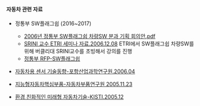 #### 자동차 관련 자료

- 정통부 SW플래그쉽 (2016~2017)
  - [2006년 정통부 SW플래그쉽 차량SW 분과 기획 회의안.pdf](./SW플래그쉽차량SW분과기획회의안_20061128.pdf)
  - [SRINI 교수 ETRI 세미나 자료.2006.12.08](./latest_dsn_srini_dec06.pdf)
    ETRI에서 SW플래그쉽 차량SW를 위해 버클리대 SRINI교수를 초빙해서 강의를 진행
  - [정통부 RFP-SW플래그쉽](./인터넷공시용RFP(SWflagship).pdf)
  
- [자동차용 센서 기술동향-포항산업과학연구원.2006.04](./자동차용%20센서%20기술동향-포항산업과학연구원.2006.04.pdf)  
- [지능형자동차핵심부품-자동차부품연구원 2005.11.23](./지능형자동차핵심부품-자동차부품연구원%202005.11.23.pdf)  
- [환경 친화적인 미래형 자동차기술-KISTI.2005.12](./환경%20친화적인%20미래형%20자동차기술-KISTI.2005.12.pdf)  

